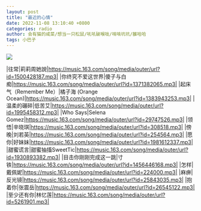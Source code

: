```yaml
---
layout: post
title: "最近的心情"
date: 2022-11-08 13:10:40 +0800
categories: radio
author: 会有猫的咸菜/想当一只松鼠/吼吼破喉咙/啃啃坑坑/雒哈哈
tags: 小巴子
---
```

![]({{site.baseurl}}/images/cover_20221108.jpg)

|往常|莉莉周她說|https://music.163.com/song/media/outer/url?id=1500428187.mp3|
|你终究不爱这世界|傻子与白痴|https://music.163.com/song/media/outer/url?id=1371382065.mp3|
|起床气（Remember Me）|橘子海 (Orange Ocean)|https://music.163.com/song/media/outer/url?id=1383943253.mp3|
|温柔的碾碎|低苦艾|https://music.163.com/song/media/outer/url?id=1995458312.mp3|
|Who Says|Selena Gomez|https://music.163.com/song/media/outer/url?id=29747526.mp3|
|领悟|辛晓琪|https://music.163.com/song/media/outer/url?id=308518.mp3|
|傍晚|刘若英|https://music.163.com/song/media/outer/url?id=254564.mp3|
|愿你|好妹妹|https://music.163.com/song/media/outer/url?id=1981612337.mp3|
|甜蜜谎言|甜蜜抽搐SweetTic|https://music.163.com/song/media/outer/url?id=1930893382.mp3|
|目击你刚刚完成这一跳|寸铁|https://music.163.com/song/media/outer/url?id=1456446168.mp3|
|怎样|戴佩妮|https://music.163.com/song/media/outer/url?id=224000.mp3|
|麻痹|反光镜|https://music.163.com/song/media/outer/url?id=25843035.mp3|
|抱着你|张震岳|https://music.163.com/song/media/outer/url?id=26545122.mp3|
|至少还有你|林忆莲|https://music.163.com/song/media/outer/url?id=5261901.mp3|

